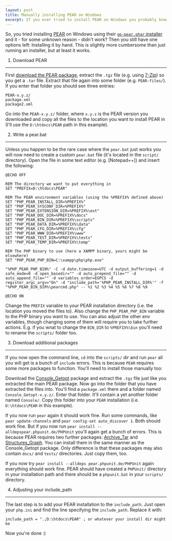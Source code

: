 ```yaml
---
layout: post
title: Manually installing PEAR on Windows
excerpt: If you ever tried to install PEAR on Windows you probably know what a woeful task it is. This is a short instruction on how to manually install PEAR (without using go-pear.phar).
---
```

So, you tried installing [PEAR][0] on Windows using their [`go-pear.phar` installer][1] and it - for
some unknown reason - didn't work? Then you still have one options left: Installing it by hand. This
is slightly more cumbersome than just running an installer, but at least it works.

1. Download PEAR
----------------

First [download the PEAR package][2], extract the `.tgz` file (e.g. using [7-Zip][3]) so you get a
`.tar` file. Extract that file again into some folder (e.g. `PEAR-files/`). If you enter that folder
you should see three entries:

    PEAR-x.y.z/
    package.xml
    package2.xml

Go into the `PEAR-x.y.z/` folder, where `x.y.z` is the PEAR version you downloaded and copy all the
files to the location you want to install PEAR in (I'll use the `D:\htdocs\PEAR` path in this
example).

2. Write a pear.bat
-------------------

Unless you happen to be the rare case where the `pear.bat` just works you will now need to create a
custom `pear.bat` file (it's located in the `script/` directory). Open the file in some text editor
(e.g. [Notepad++]) and insert the following:

    @ECHO OFF

    REM The directory we want to put everything in
    SET "PREFIX=D:\htdocs\PEAR"

    REM The PEAR environment variables (using the %PREFIX% defined above)
    SET "PHP_PEAR_INSTALL_DIR=%PREFIX%"
    SET "PHP_PEAR_SYSCONF_DIR=%PREFIX%"
    SET "PHP_PEAR_EXTENSION_DIR=%PREFIX%\ext"
    SET "PHP_PEAR_DOC_DIR=%PREFIX%\docs"
    SET "PHP_PEAR_BIN_DIR=%PREFIX%\scripts"
    SET "PHP_PEAR_DATA_DIR=%PREFIX%\data"
    SET "PHP_PEAR_CFG_DIR=%PREFIX%\cfg"
    SET "PHP_PEAR_WWW_DIR=%PREFIX%\www"
    SET "PHP_PEAR_TEST_DIR=%PREFIX%\tests"
    SET "PHP_PEAR_TEMP_DIR=%PREFIX%\temp"

    REM The PHP binary to use (here a XAMPP binary, yours might be elsewhere)
    SET "PHP_PEAR_PHP_BIN=C:\xampp\php\php.exe"

    "%PHP_PEAR_PHP_BIN%" -C -d date.timezone=UTC -d output_buffering=1 -d safe_mode=0 -d open_basedir="" -d auto_prepend_file="" -d auto_append_file="" -d variables_order=EGPCS -d register_argc_argv="On" -d "include_path='%PHP_PEAR_INSTALL_DIR%'" -f "%PHP_PEAR_BIN_DIR%\pearcmd.php" -- %1 %2 %3 %4 %5 %6 %7 %8 %9

    @ECHO ON

Change the `PREFIX` variable to your PEAR installation directory (i.e. the location you moved the
files to). Also change the `PHP_PEAR_PHP_BIN` variable to the PHP binary you want to use. You can
also adjust the other env variables, though changing some of them will require you to take further
actions. E.g. if you wnat to change the `BIN_DIR` to `%PREFIX%\bin` you'll need to rename the
`scripts/` folder too.

3. Download additional packages
-------------------------------

If you now open the command line, `cd` into the `scripts/` dir and run `pear` all you will get is
a bunch of `include` errors. This is because `PEAR` requires some more packages to function. You'll
need to install those manually too:

Download the [Console_Getopt][5] package and extract the `.tgz` file just like you extracted the
main PEAR package. Now go into the folder that you have extracted the files into. You'll find a
`package.xml` there and a folder named `Console_Getopt-x.y.z/`. Enter that folder. It'll contain a
yet another folder named `Console/`. Copy this folder into your `PEAR` installation (i.e.
`D:\htdocs\PEAR` in this example).

If you now run `pear` again it should work fine. Run some commands, like `pear update-channels` and
`pear config-set auto_discover 1`. Both should work fine. But if you now run
`pear install --alldepspear.phpunit.de/PHPUnit` you'll again get a bunch of errors. This is because
PEAR requires two further packages: [Archive_Tar][6] and [Structures_Graph][7]. You can install them
in the same manner as the Console_Getopt package. Only difference is that these packages may also
contain `docs/` and `tests/` directories. Just copy them, too.

If you now try `pear install --alldeps pear.phpunit.de/PHPUnit` again everything should work fine.
PEAR should have created a `PHPUnit/` directory in your installation path and there should be a
`phpunit.bat` in your `scripts/` directory.

4. Adjusting your include_path
------------------------------

The last step is to add your PEAR installation to the `include_path`. Just open your `php.ini` and
find the line specifying the `include_path`. Replace it with:

    include_path = ".;D:\htdocs\PEAR" ; or whatever your install dir might be

Now you're done :)

 [0]: http://pear.php.net/
 [1]: http://pear.php.net/manual/en/installation.getting.php
 [2]: http://pear.php.net/package/PEAR/download
 [3]: http://www.7-zip.org/
 [4]: http://notepad-plus-plus.org/
 [5]: http://pear.php.net/package/Console_Getopt/download
 [6]: http://pear.php.net/package/Archive_Tar/download
 [7]: http://pear.php.net/package/Structures_Graph/download